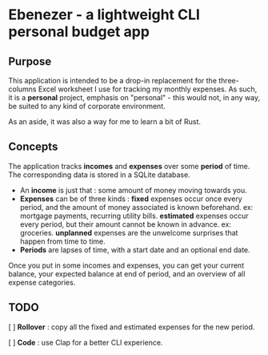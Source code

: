 # Ebenezer - a lightweight CLI personal budget app 

## Purpose

This application is intended to be a drop-in replacement for the three-columns Excel worksheet I use for tracking my monthly expenses. As such, it is a **personal** project, emphasis on "personal" - this would not, in any way, be suited to any kind of corporate environment.

As an aside, it was also a way for me to learn a bit of Rust.

## Concepts

The application tracks **incomes** and **expenses** over some **period** of time. The corresponding data is stored in a SQLite database.

* An **income** is just that : some amount of money moving towards you.
* **Expenses** can be of three kinds : 
    **fixed** expenses occur once every period, and the amount of money associated is known beforehand. ex: mortgage payments, recurring utility bills.
    **estimated** expenses occur every period, but their amount cannot be known in advance. ex: groceries.
    **unplanned** expenses are the unwelcome surprises that happen from time to time.
* **Periods** are lapses of time, with a start date and an optional end date.

Once you put in some incomes and expenses, you can get your current balance, your expected balance at end of period, and an overview of all expense categories.

## TODO

[ ] **Rollover** : copy all the fixed and estimated expenses for the new period.

[ ] **Code** : use Clap for a better CLI experience. 

